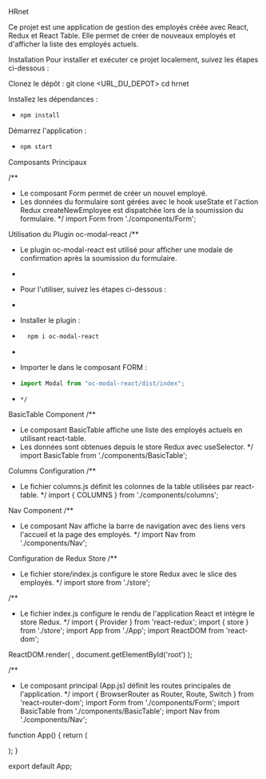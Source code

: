 HRnet

Ce projet est une application de gestion des employés créée avec React, Redux et React Table. Elle permet de créer de nouveaux employés et d'afficher la liste des employés actuels.

Installation
Pour installer et exécuter ce projet localement, suivez les étapes ci-dessous :

Clonez le dépôt :
git clone <URL_DU_DEPOT>
cd hrnet

Installez les dépendances :

- ```sh
  npm install
  ```

Démarrez l'application :

- ```sh
  npm start
  ```

Composants Principaux

/\*\*

- Le composant Form permet de créer un nouvel employé.
- Les données du formulaire sont gérées avec le hook useState et l'action Redux createNewEmployee est dispatchée lors de la soumission du formulaire.
  \*/
  import Form from './components/Form';

Utilisation du Plugin oc-modal-react
/\*\*

- Le plugin oc-modal-react est utilisé pour afficher une modale de confirmation après la soumission du formulaire.
-
- Pour l'utiliser, suivez les étapes ci-dessous :
-
- Installer le plugin :
- ```sh
    npm i oc-modal-react
  ```
-
- Importer le dans le composant FORM :
- ```js
  import Modal from "oc-modal-react/dist/index";
  ```

- ```
  */
  ```

BasicTable Component
/\*\*

- Le composant BasicTable affiche une liste des employés actuels en utilisant react-table.
- Les données sont obtenues depuis le store Redux avec useSelector.
  \*/
  import BasicTable from './components/BasicTable';

Columns Configuration
/\*\*

- Le fichier columns.js définit les colonnes de la table utilisées par react-table.
  \*/
  import { COLUMNS } from './components/columns';

Nav Component
/\*\*

- Le composant Nav affiche la barre de navigation avec des liens vers l'accueil et la page des employés.
  \*/
  import Nav from './components/Nav';

Configuration de Redux
Store
/\*\*

- Le fichier store/index.js configure le store Redux avec le slice des employés.
  \*/
  import store from './store';

/\*\*

- Le fichier index.js configure le rendu de l'application React et intègre le store Redux.
  \*/
  import { Provider } from 'react-redux';
  import { store } from './store';
  import App from './App';
  import ReactDOM from 'react-dom';

ReactDOM.render(
<Provider store={store}>
<App />
</Provider>,
document.getElementById('root')
);

/\*\*

- Le composant principal (App.js) définit les routes principales de l'application.
  \*/
  import { BrowserRouter as Router, Route, Switch } from 'react-router-dom';
  import Form from './components/Form';
  import BasicTable from './components/BasicTable';
  import Nav from './components/Nav';

function App() {
return (
<Router>

<Nav />
<Switch>
<Route path="/" exact component={Form} />
<Route path="/employees" component={BasicTable} />
</Switch>
</Router>
);
}

export default App;
